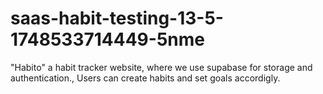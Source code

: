 # saas-habit-testing-13-5-1748533714449-5nme
"Habito" a habit tracker website, where we use supabase for storage and authentication., Users can create habits and set goals accordigly.
